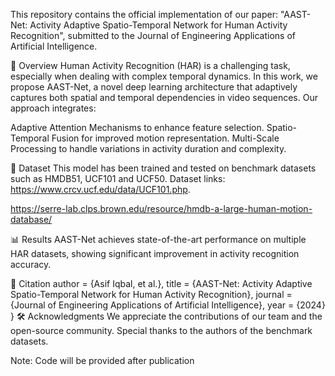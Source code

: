 This repository contains the official implementation of our paper:
"AAST-Net: Activity Adaptive Spatio-Temporal Network for Human Activity Recognition", submitted to the Journal of Engineering Applications of Artificial Intelligence.

📌 Overview
Human Activity Recognition (HAR) is a challenging task, especially when dealing with complex temporal dynamics. In this work, we propose AAST-Net, a novel deep learning architecture that adaptively captures both spatial and temporal dependencies in video sequences. Our approach integrates:

Adaptive Attention Mechanisms to enhance feature selection.
Spatio-Temporal Fusion for improved motion representation.
Multi-Scale Processing to handle variations in activity duration and complexity.


📝 Dataset
This model has been trained and tested on benchmark datasets such as HMDB51, UCF101 and UCF50. 
Dataset links: 
https://www.crcv.ucf.edu/data/UCF101.php.

https://serre-lab.clps.brown.edu/resource/hmdb-a-large-human-motion-database/

📊 Results
AAST-Net achieves state-of-the-art performance on multiple HAR datasets, showing significant improvement in activity recognition accuracy.

🔗 Citation
  author = {Asif Iqbal, et al.},
  title = {AAST-Net: Activity Adaptive Spatio-Temporal Network for Human Activity Recognition},
  journal = {Journal of Engineering Applications of Artificial Intelligence},
  year = {2024}
}
🛠️ Acknowledgments
We appreciate the contributions of our team and the open-source community. Special thanks to the authors of the benchmark datasets.

Note: Code will be provided after publication
